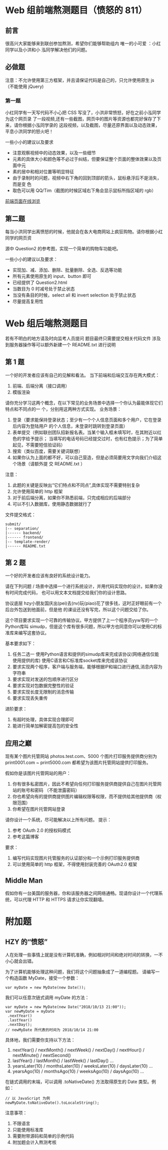 
# Web 组前端熬测题⽬（愤怒的 811）
## 前⾔
很⾼兴⼤家能够来到联创参加熬测，希望你们能够帮助组内 唯⼀的⼩可爱 ：⼩红同学以及⼩洪和⼩
泓同学解决他们的问题。

## 必做题

注意：不允许使⽤第三⽅框架，并且请保证代码是⾃⼰的，只允许使⽤原⽣ js（不能使⽤
jQuery)

### 第一题

⼩红同学有⼀天写代码不⼩⼼把 CSS 写没了，⼩洪⾮常愤怒，好在之前⼩泓同学为这个⽹⻚录
了⼀段视频,还有⼀些截图，⽹⻚中的图⽚等资源也都完好保存了下来，请你根据⼩泓同学录的
这段视频，以及截图，尽量还原界⾯以及动态效果，平息⼩洪同学的怒⽕吧！

⼀些⼩⼩的建议以及要求

- 注意观察视频中的动态效果，以及⼀些细节
- 元素的具体⼤⼩和颜⾊等不必过于纠结，但要保证整个⻚⾯的整体效果以及⻚⾯中元
- 素的居中和相对位置等明显特征
- 由于录制时的问题，视频中右下⻆的回到顶部的箭头，⿏标悬浮后不是消失，⽽是变
⾊
- 取⾊可以⽤ QQ/Tim（截图的时候区域右下⻆会显示⿏标所指区域的 rgb）

[前端页面在线浏览](https://zerqaq.github.io/unique/)

## 第二题

每当⼩洪同学出离愤怒的时候，他就会在各⼤电商⽹站上疯狂购物。请你根据⼩红同学的⽹⻚资

源中 Question2 的参考图，实现⼀个简单的购物⻋功能吧。

⼀些⼩⼩的建议以及要求：

- 实现加、减、添加、删除、批量删除、全选、反选等功能
- 所有元素使⽤原⽣的 input、button 即可
- 已经提供了 Question2.html
- 当数⽬为 0 时减号处于禁⽌状态
- 当没有条⽬的时候，select all 和 invert selection 处于禁⽌状态
- 尽量提⾼复⽤性

# Web 组后端熬测题⽬
若有不明⽩的地⽅请及时向监考⼈员提问
题⽬最终只需要提交相关代码⽂件 涉及到服务器操作等可以额外新建⼀个 README.txt 进⾏说明 

## 第 1 题
⼀个好的开发者应该有⾃⼰的⻅解和看法。
当下前端和后端交互存在两⼤模式：
1. 前端、后端分离（接⼝调⽤）
2. 模版渲染

请你充分学习这两个概念，在以下常⻅的业务场景中选择⼀个你认为最能体现它们特点和不同点的⼀
个，分别⽤这两种⽅式实现。
业务场景：
1. 登录（要求能保持登录状态；⾄少有⼀个个⼈信息⻚⾯和多个⽤户，它在登录后内容为登陆⽤户
的个⼈信息，未登录时跳转到登录⻚⾯）
2. 表单提交（例如联创团队招新报名表。当某个输⼊框未填写时，在其附近以红⾊的字给予提示；
当填写的电话号码已经提交过时，也有红⾊提示；为了简单起⻅，不需要短信验证码）
3. 搜索（类似百度，需要关键词联想）
4. 如果你认为上⾯的都不好，可以⾃⼰营造，但是必须简要⽤⽂字向我们介绍这个场景（请额外提
交 README.txt ）

注意：
1. 此题的关键是反映出“它们特点和不同点”,具体实现不需要特别复杂
2. 允许使⽤简单的 http 框架
3. 对于前后端分离，如果你不熟悉前端，只完成相应的后端部分
4. 可以不引⼊数据库，使⽤静态数据就⾏了

文件提交格式：
```
submit/
|-- separation/
|------ backend/
|------ frontend/
|-- template-render/
|------ README.txt
```
## 第 2 题
⼀个好的开发者应该有良好的系统设计能⼒。

请在下列问题 / 场景中选择⼀个进⾏系统设计，并⽤代码实现你的设计。如果你没有时间完成代码，
也可以⽤⽂本⽂档提交给我们你的设计思路。

协议底层
hzy⼩朋友国庆出(pei)去(nv)玩(piao)花了很多钱，这时正好眼前有⼀个后台外包送到他⾯前，但是他
的课设还没有写完，所以这个问题交给了你。

这个项⽬要求实现⼀个可靠的传输协议。甲⽅提供了上⼀个程序员yyw写的⼀个Python库叫
simudp，但是这个库有很多问题，所以甲⽅也同意你可以使⽤C的标准库来编写这套协议。

基本要求如下：

1. 任务⼆选⼀
使⽤Python语⾔和提供的simudp库来完成该协议(⽹络通信仅能使⽤提供的库)
使⽤C语⾔和C标准库socket库来完成该协议
2. 要求实现两个程序，客户端与服务端，能够根据IP和端⼝进⾏通信,消息内容为字符串
3. 要求实现对发送的包顺序进⾏区分
4. 要求实现对包数据完整性的验证
5. 要求实现⻓度⽆限制的消息传输
6. 要求实现丢失重传

进阶要求：

1. 有超时处理，具体实现合理即可
2. 能进⾏简单加解密提⾼包的安全性

## 应⽤之巅
现有某个图⽚托管⽹站 photos.test.com、5000 个图⽚打印服务提供商分别为 print0001.com ~
print5000.com 都希望为该图⽚托管⽹站提供打印服务。

假如你是该图⽚托管⽹站的⽤户：
1. 你有很多私密图⽚，因此不希望向任何打印服务提供商提供⾃⼰在图⽚托管⽹站的账号和密码
（不能泄露密码）
2. 你也希望向有的提供商提供图⽚编辑权限等权限，⽽不提供给其他提供商（权限范围）
3. 你希望在图⽚托管⽹站登录

请你设计⼀个系统，尽可能解决以上所有问题。
提示：
1. 参考 OAuth 2.0 的授权码模式
2. 参考这篇博客

要求：

1. 编写代码实现图⽚托管服务的认证部分和⼀个示例打印服务提供商
2. 可以使⽤简单的 http 框架，不得使⽤封装完善的 OAuth2.0 框架

## Middle Man

假如你有⼀台美国的服务器，你和该服务器之间⽹络通畅。现请你设计⼀个代理系统，可以代理
HTTP 和 HTTPS 请求让你实现翻墙。

# 附加题 

## HZY 的“愤怒”

⼈在处理⼀些事情上就是没有计算机准确，例如相对时间和绝对时间的转换，⼀不⼩⼼就会出错。

为了计算机能够处理这种问题，我们将这个问题抽象成了⼀道编程题。
请编写⼀个构造函数 MyDate，接受⼀个参数：

```
var myDate = new MyDate(new Date());
```

我们可以任意次链式调⽤ myDate 的⽅法：

```
var myDate = new MyDate(new Date("2018/10/13 21:00"));
var newMyDate = myDate
 .nextYear()
 .lastYear()
 .nextDay();
// newMyDate 所代表的时间为 2018/10/14 21:00
```

具体地，我们需要你⽀持以下⽅法：

1. nextYear() / nextMonth() / nextWeek() / nextDay() / nextHour() / nextMinute() /
nextSecond()
2. lastYear() / lastMonth() / lastWeek() / lastDay() ...
3. yearsLater(10) / monthsLater(10) / weeksLater(10) / daysLater(10) ...
4. yearsAgo(10) / monthsAgo(10) / weeksAgo(10) / daysAgo(10) ...

在链式调⽤的末端，可以调⽤ .toNativeDate() ⽅法取得原⽣的 Date 类型。例如：

```
// 以 JavaScript 为例
newMyDate.toNativeDate().toLocaleString();
```

注意事项：

1. 不限语⾔
2. 只能使⽤标准库
3. 需要附带源码和简单的示例代码
4. 附加题会计⼊熬测考核